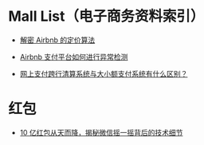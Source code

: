# Mall List（电子商务资料索引）

- [解密 Airbnb 的定价算法](http://www.infoq.com/cn/articles/decryption-airbnb-pricing-algorithm)

- [Airbnb 支付平台如何进行异常检测](http://www.infoq.com/cn/news/2016/03/Airbnb-FFT-anomaly-detection)

- [网上支付跨行清算系统与大小额支付系统有什么区别？](https://www.zhihu.com/question/22148261/answer/127165212)

# 红包

- [10 亿红包从天而降，揭秘微信摇一摇背后的技术细节](http://www.infoq.com/cn/articles/1-billion-bonus-from-the-clouds)
